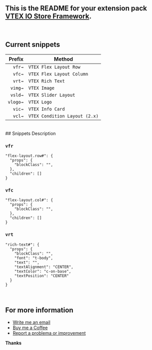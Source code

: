 ## This is the README for your extension pack [VTEX IO Store Framework](https://developers.vtex.com/vtex-developer-docs/docs/overview-5).

<br>

## Current snippets

|   Prefix | Method                        |
| -------: | ----------------------------- |
|   `vfr→` | `VTEX Flex Layout Row`        |
|   `vfc→` | `VTEX Flex Layout Column`     |
|   `vrt→` | `VTEX Rich Text`              |
|  `vimg→` | `VTEX Image`                  |
|  `vsld→` | `VTEX Slider Layout`          |
| `vlogo→` | `VTEX Logo`                   |
|   `vic→` | `VTEX Info Card`              |
|   `vcl→` | `VTEX Condition Layout (2.x)` |

<br>
## Snippets Description

### `vfr`

```jsonc
"flex-layout.row#": {
  "props": {
    "blockClass": "",
  },
  "children": []
}
```

### `vfc`

```jsonc
"flex-layout.col#": {
  "props": {
    "blockClass": "",
  },
  "children": []
}
```

### `vrt`

```jsonc
"rich-text#": {
  "props": {
    "blockClass": "",
    "font": "t-body",
    "text": "",
    "textAlignment": "CENTER",
    "textColor": "c-on-base",
    "textPosition": "CENTER"
  }
}
```
<br>

## For more information

* [Write me an email](brendonguedes@icloud.com)
* [Buy me a Coffee](ko-fi.com/brendonguedes)
* [Report a problema or improvement](https://github.com/brendonguedes/vtex-snippets/issues)

**Thanks**
